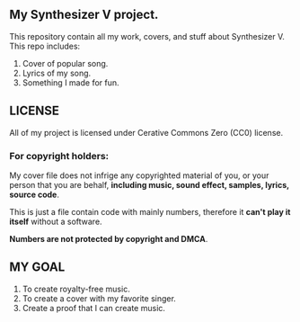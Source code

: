 ## My Synthesizer V project.
This repository contain all my work, covers, and stuff about Synthesizer V.
This repo includes:
1. Cover of popular song.
2. Lyrics of my song.
3. Something I made for fun.
## LICENSE
All of my project is licensed under Cerative Commons Zero (CC0) license.
### For copyright holders:
My cover file does not infrige any copyrighted material of you, or your person that you are behalf, **including music, sound effect, samples, lyrics, source code**.

This is just a file contain code with mainly numbers, therefore it **can't play it itself** without a software.

**Numbers are not protected by copyright and DMCA**.
## MY GOAL
1. To create royalty-free music.
2. To create a cover with my favorite singer.
3. Create a proof that I can create music.


